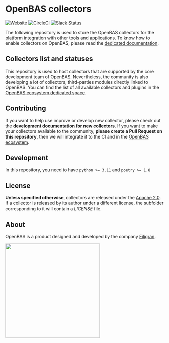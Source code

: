 # OpenBAS collectors

[![Website](https://img.shields.io/badge/website-openbas.io-blue.svg)](https://openbas.io)
[![CircleCI](https://circleci.com/gh/OpenBAS-Platform/collectors.svg?style=shield)](https://circleci.com/gh/OpenBAS-Platform/collectors/tree/main)
[![Slack Status](https://img.shields.io/badge/slack-3K%2B%20members-4A154B)](https://community.filigran.io)

The following repository is used to store the OpenBAS collectors for the platform integration with other tools and
applications. To know how to enable collectors on OpenBAS, please read the [dedicated documentation](https://docs.openbas.io/latest/deployment/ecosystem/collectors).

## Collectors list and statuses

This repository is used to host collectors that are supported by the core development team of OpenBAS.
Nevertheless, the community is also developing a lot of collectors, third-parties modules directly linked to OpenBAS.
You can find the list of all available collectors and plugins in the [OpenBAS ecosystem dedicated space](https://filigran.notion.site/OpenBAS-Ecosystem-30d8eb73d7d04611843e758ddef8941b).

## Contributing

If you want to help use improve or develop new collector, please check out the
**[development documentation for new collectors](https://docs.openbas.io/latest/development/collectors)**. If you want to make your collectors available to the community,
**please create a Pull Request on this repository**, then we will integrate it to the CI and in
the [OpenBAS ecosystem](https://filigran.notion.site/OpenBAS-Ecosystem-30d8eb73d7d04611843e758ddef8941b).

## Development

In this repository, you need to have `python >= 3.11` and `poetry >= 1.8`

## License

**Unless specified otherwise**, collectors are released under the [Apache 2.0](https://github.com/OpenBAS-Platform/collectors/blob/master/LICENSE). If a collector is released by its
author under a different license, the subfolder corresponding to it will contain a *LICENSE* file.

## About

OpenBAS is a product designed and developed by the company [Filigran](https://filigran.io).

<a href="https://filigran.io" alt="Filigran"><img src="https://github.com/OpenBAS-Platform/openbas/raw/master/.github/img/logo_filigran.png" width="300" /></a>